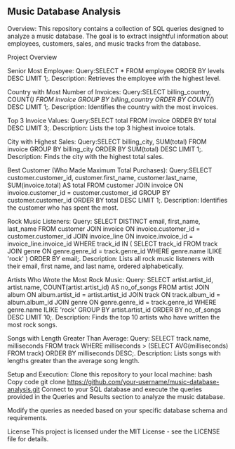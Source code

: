 ## Music Database Analysis
Overview: This repository contains a collection of SQL queries designed to analyze a music database. The goal is to extract insightful information about employees, customers, sales, and music tracks from the database.

Project Overview

Senior Most Employee:
Query:SELECT * FROM employee ORDER BY levels DESC LIMIT 1;.
Description: Retrieves the employee with the highest level.

Country with Most Number of Invoices:
Query:SELECT billing_country, COUNT(*) FROM invoice GROUP BY billing_country ORDER BY COUNT(*) DESC LIMIT 1;.
Description: Identifies the country with the most invoices.

Top 3 Invoice Values:
Query:SELECT total FROM invoice ORDER BY total DESC LIMIT 3;.
Description: Lists the top 3 highest invoice totals.

City with Highest Sales:
Query:SELECT billing_city, SUM(total) FROM invoice GROUP BY billing_city ORDER BY SUM(total) DESC LIMIT 1;.
Description: Finds the city with the highest total sales.

Best Customer (Who Made Maximum Total Purchases):
Query:SELECT customer.customer_id, customer.first_name, customer.last_name, SUM(invoice.total) AS total
FROM customer
JOIN invoice ON invoice.customer_id = customer.customer_id
GROUP BY customer.customer_id
ORDER BY total DESC
LIMIT 1;.
Description: Identifies the customer who has spent the most.

Rock Music Listeners:
Query:
SELECT DISTINCT email, first_name, last_name
FROM customer
JOIN invoice ON invoice.customer_id = customer.customer_id
JOIN invoice_line ON invoice.invoice_id = invoice_line.invoice_id
WHERE track_id IN (
  SELECT track_id FROM track
  JOIN genre ON genre.genre_id = track.genre_id
  WHERE genre.name ILIKE 'rock'
)
ORDER BY email;.
Description: Lists all rock music listeners with their email, first name, and last name, ordered alphabetically.

Artists Who Wrote the Most Rock Music:
Query:
SELECT artist.artist_id, artist.name, COUNT(artist.artist_id) AS no_of_songs
FROM artist
JOIN album ON album.artist_id = artist.artist_id
JOIN track ON track.album_id = album.album_id
JOIN genre ON genre.genre_id = track.genre_id
WHERE genre.name ILIKE 'rock'
GROUP BY artist.artist_id
ORDER BY no_of_songs DESC
LIMIT 10;.
Description: Finds the top 10 artists who have written the most rock songs.

Songs with Length Greater Than Average:
Query:
SELECT track.name, milliseconds FROM track
WHERE milliseconds > (SELECT AVG(milliseconds) FROM track)
ORDER BY milliseconds DESC;.
Description: Lists songs with lengths greater than the average song length.

Setup and Execution:
Clone this repository to your local machine:
bash
Copy code
git clone https://github.com/your-username/music-database-analysis.git
Connect to your SQL database and execute the queries provided in the Queries and Results section to analyze the music database.

Modify the queries as needed based on your specific database schema and requirements.

License
This project is licensed under the MIT License - see the LICENSE file for details.
